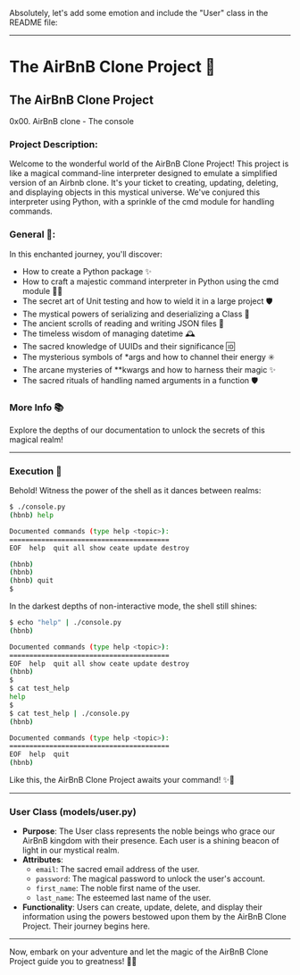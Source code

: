 Absolutely, let's add some emotion and include the "User" class in the README file:

---

# The AirBnB Clone Project 🚀

## The AirBnB Clone Project
0x00. AirBnB clone - The console

### Project Description:

Welcome to the wonderful world of the AirBnB Clone Project! This project is like a magical command-line interpreter designed to emulate a simplified version of an Airbnb clone. It's your ticket to creating, updating, deleting, and displaying objects in this mystical universe. We've conjured this interpreter using Python, with a sprinkle of the cmd module for handling commands.

### General 🌟:

In this enchanted journey, you'll discover:

- How to create a Python package ✨
- How to craft a majestic command interpreter in Python using the cmd module 🧙‍♂️
- The secret art of Unit testing and how to wield it in a large project 🛡️
- The mystical powers of serializing and deserializing a Class 📜
- The ancient scrolls of reading and writing JSON files 📖
- The timeless wisdom of managing datetime 🕰️
- The sacred knowledge of UUIDs and their significance 🆔
- The mysterious symbols of *args and how to channel their energy ✳️
- The arcane mysteries of **kwargs and how to harness their magic ✨
- The sacred rituals of handling named arguments in a function 🛡️

### More Info 📚

Explore the depths of our documentation to unlock the secrets of this magical realm!

---

### Execution 🚀

Behold! Witness the power of the shell as it dances between realms:

```bash
$ ./console.py
(hbnb) help

Documented commands (type help <topic>):
========================================
EOF  help  quit all show ceate update destroy

(hbnb) 
(hbnb) 
(hbnb) quit
$
```

In the darkest depths of non-interactive mode, the shell still shines:

```bash
$ echo "help" | ./console.py
(hbnb)

Documented commands (type help <topic>):
========================================
EOF  help  quit all show ceate update destroy
(hbnb) 
$
$ cat test_help
help
$
$ cat test_help | ./console.py
(hbnb)

Documented commands (type help <topic>):
========================================
EOF  help  quit
(hbnb) 
```

Like this, the AirBnB Clone Project awaits your command! ✨🏰

---

### User Class (models/user.py)

- **Purpose**: The User class represents the noble beings who grace our AirBnB kingdom with their presence. Each user is a shining beacon of light in our mystical realm.
- **Attributes**:
  - `email`: The sacred email address of the user.
  - `password`: The magical password to unlock the user's account.
  - `first_name`: The noble first name of the user.
  - `last_name`: The esteemed last name of the user.
- **Functionality**: Users can create, update, delete, and display their information using the powers bestowed upon them by the AirBnB Clone Project. Their journey begins here.

---

Now, embark on your adventure and let the magic of the AirBnB Clone Project guide you to greatness! 🌟🚀
